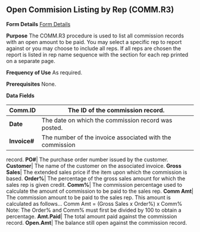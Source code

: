 ## Open Commision Listing by Rep (COMM.R3)
<PageHeader />

**Form Details**
[Form Details](../COMM-R3-1/README.md)

**Purpose**
The COMM.R3 procedure is used to list all commission records with an open
amount to be paid. You may select a specific rep to report against or you may
choose to include all reps. If all reps are chosen the report is listed in rep
name sequence with the section for each rep printed on a separate page.

**Frequency of Use**
As required.

**Prerequisites**
None.

**Data Fields**

| **Comm.ID**  | The ID of the commission record.                         |
| ------------ | -------------------------------------------------------- |
| **Date**     | The date on which the commission record was posted.      |
| **Invoice#** | The number of the invoice associated with the commission |
record.
**PO#**|  The purchase order number issued by the customer.
**Customer**|  The name of the customer on the associated invoice.
**Gross Sales**|  The extended sales price if the item upon which the
commission is based.
**Order%**|  The percentage of the gross sales amount for which the sales rep
is given credit.
**Comm%**|  The commission percentage used to calculate the amount of
commission to be paid to the sales rep.
**Comm Amt**|  The commission amount to be paid to the sales rep. This amount
is calculated as follows... Comm Amt = (Gross Sales x Order%) x Comm% Note:
The Order% and Comm% must first be divided by 100 to obtain a percentage.
**Amt.Paid**|  The total amount paid against the commission record.
**Open.Amt**|  The balance still open against the commission record.

<badge text= "Version 8.10.57 " vertical="middle" />

<PageFooter />
